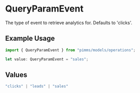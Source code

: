 # QueryParamEvent

The type of event to retrieve analytics for. Defaults to 'clicks'.

## Example Usage

```typescript
import { QueryParamEvent } from "pimms/models/operations";

let value: QueryParamEvent = "sales";
```

## Values

```typescript
"clicks" | "leads" | "sales"
```